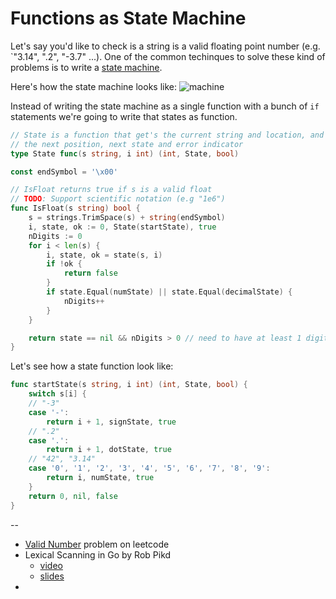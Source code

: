 # Functions as State Machine

Let's say you'd like to check is a string is a valid floating point number
(e.g. `"3.14", ".2", "-3.7" ...). One of the common techinques to solve these
kind of problems is to write a [state
machine](https://en.wikipedia.org/wiki/Finite-state_machine).

Here's how the state machine looks like:
![machine](state-machine.png)

Instead of writing the state machine as a single function with a bunch of `if`
statements we're going to write that states as function.

```go
// State is a function that get's the current string and location, and returns
// the next position, next state and error indicator
type State func(s string, i int) (int, State, bool)
```

```go
const endSymbol = '\x00'

// IsFloat returns true if s is a valid float
// TODO: Support scientific notation (e.g "1e6")
func IsFloat(s string) bool {
	s = strings.TrimSpace(s) + string(endSymbol)
	i, state, ok := 0, State(startState), true
	nDigits := 0
	for i < len(s) {
		i, state, ok = state(s, i)
		if !ok {
			return false
		}
		if state.Equal(numState) || state.Equal(decimalState) {
			nDigits++
		}
	}

	return state == nil && nDigits > 0 // need to have at least 1 digit
}
```

Let's see how a state function look like:

```go
func startState(s string, i int) (int, State, bool) {
	switch s[i] {
	// "-3"
	case '-':
		return i + 1, signState, true
	// ".2"
	case '.':
		return i + 1, dotState, true
	// "42", "3.14"
	case '0', '1', '2', '3', '4', '5', '6', '7', '8', '9':
		return i, numState, true
	}
	return 0, nil, false
}
```


--
- [Valid Number](https://leetcode.com/problems/valid-number/) problem on leetcode
- Lexical Scanning in Go by Rob Pikd
    - [video](https://www.youtube.com/watch?v=HxaD_trXwRE)
    - [slides](https://talks.golang.org/2011/lex.slide)
- 
